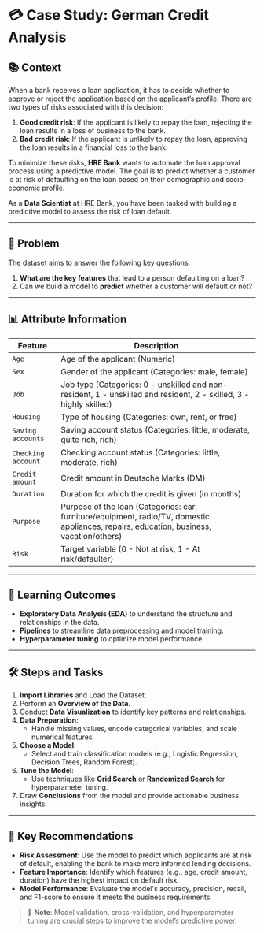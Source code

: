 # 💳 Case Study: German Credit Analysis

## 📚 Context

When a bank receives a loan application, it has to decide whether to approve or reject the application based on the applicant’s profile. There are two types of risks associated with this decision:

1. **Good credit risk**: If the applicant is likely to repay the loan, rejecting the loan results in a loss of business to the bank.
2. **Bad credit risk**: If the applicant is unlikely to repay the loan, approving the loan results in a financial loss to the bank.

To minimize these risks, **HRE Bank** wants to automate the loan approval process using a predictive model. The goal is to predict whether a customer is at risk of defaulting on the loan based on their demographic and socio-economic profile.

As a **Data Scientist** at HRE Bank, you have been tasked with building a predictive model to assess the risk of loan default.

---

## 🎯 Problem

The dataset aims to answer the following key questions:

1. **What are the key features** that lead to a person defaulting on a loan?
2. Can we build a model to **predict** whether a customer will default or not?

---

## 📊 Attribute Information

| Feature            | Description                                                                                                                              |
| ------------------ | ---------------------------------------------------------------------------------------------------------------------------------------- |
| `Age`              | Age of the applicant (Numeric)                                                                                                           |
| `Sex`              | Gender of the applicant (Categories: male, female)                                                                                       |
| `Job`              | Job type (Categories: 0 - unskilled and non-resident, 1 - unskilled and resident, 2 - skilled, 3 - highly skilled)                       |
| `Housing`          | Type of housing (Categories: own, rent, or free)                                                                                         |
| `Saving accounts`  | Saving account status (Categories: little, moderate, quite rich, rich)                                                                   |
| `Checking account` | Checking account status (Categories: little, moderate, rich)                                                                             |
| `Credit amount`    | Credit amount in Deutsche Marks (DM)                                                                                                     |
| `Duration`         | Duration for which the credit is given (in months)                                                                                       |
| `Purpose`          | Purpose of the loan (Categories: car, furniture/equipment, radio/TV, domestic appliances, repairs, education, business, vacation/others) |
| `Risk`             | Target variable (0 - Not at risk, 1 - At risk/defaulter)                                                                                 |

---

## 🧠 Learning Outcomes

- **Exploratory Data Analysis (EDA)** to understand the structure and relationships in the data.
- **Pipelines** to streamline data preprocessing and model training.
- **Hyperparameter tuning** to optimize model performance.

---

## 🛠️ Steps and Tasks

1. **Import Libraries** and Load the Dataset.
2. Perform an **Overview of the Data**.
3. Conduct **Data Visualization** to identify key patterns and relationships.
4. **Data Preparation**:
   - Handle missing values, encode categorical variables, and scale numerical features.
5. **Choose a Model**:
   - Select and train classification models (e.g., Logistic Regression, Decision Trees, Random Forest).
6. **Tune the Model**:
   - Use techniques like **Grid Search** or **Randomized Search** for hyperparameter tuning.
7. Draw **Conclusions** from the model and provide actionable business insights.

---

## 🚀 Key Recommendations

- **Risk Assessment**: Use the model to predict which applicants are at risk of default, enabling the bank to make more informed lending decisions.
- **Feature Importance**: Identify which features (e.g., age, credit amount, duration) have the highest impact on default risk.
- **Model Performance**: Evaluate the model's accuracy, precision, recall, and F1-score to ensure it meets the business requirements.

> 📌 **Note**: Model validation, cross-validation, and hyperparameter tuning are crucial steps to improve the model’s predictive power.
